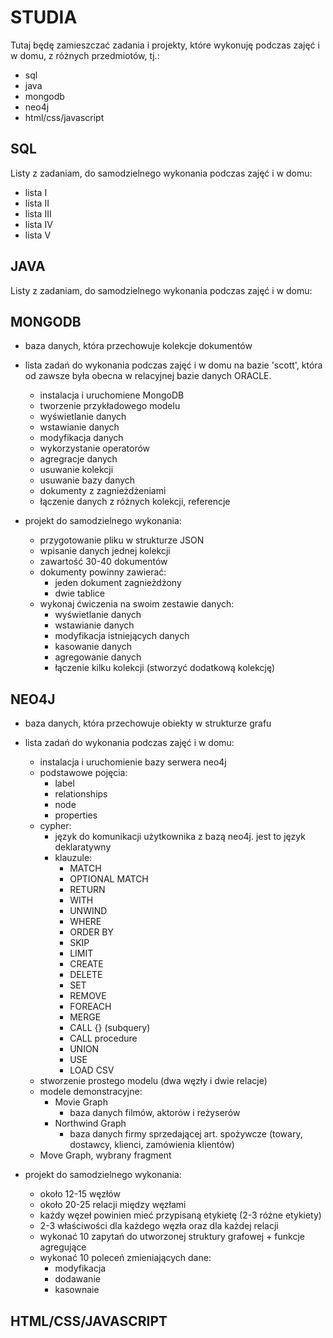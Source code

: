 # STUDIA

Tutaj będę zamieszczać zadania i projekty, które wykonuję podczas zajęć i 
w domu, z różnych przedmiotów, tj.:
  - sql
  - java
  - mongodb
  - neo4j
  - html/css/javascript

## SQL
  Listy z zadaniam, do samodzielnego wykonania podczas zajęć i w domu:
  - lista I
  - lista II
  - lista III
  - lista IV
  - lista V

## JAVA
  Listy z zadaniam, do samodzielnego wykonania podczas zajęć i w domu:


## MONGODB
  - baza danych, która przechowuje kolekcje dokumentów
  - lista zadań do wykonania podczas zajęć i w domu na bazie 'scott', która od 
  zawsze była obecna w relacyjnej bazie danych ORACLE. 
    - instalacja i uruchomiene MongoDB
    - tworzenie przykładowego modelu
    - wyświetlanie danych
    - wstawianie danych
    - modyfikacja danych
    - wykorzystanie operatorów
    - agregracje danych
    - usuwanie kolekcji
    - usuwanie bazy danych
    - dokumenty z zagnieżdżeniami
    - łączenie danych z różnych kolekcji, referencje

  - projekt do samodzielnego wykonania:
      - przygotowanie pliku w strukturze JSON
      - wpisanie danych jednej kolekcji
      - zawartość 30-40 dokumentów
      - dokumenty powinny zawierać:
          - jeden dokument zagnieżdżony
          - dwie tablice
      - wykonaj ćwiczenia na swoim zestawie danych:
        - wyświetlanie danych
        - wstawianie danych
        - modyfikacja istniejących danych
        - kasowanie danych
        - agregowanie danych
        - łączenie kilku kolekcji (stworzyć dodatkową kolekcję)

## NEO4J
  - baza danych, która przechowuje obiekty w strukturze grafu
  - lista zadań do wykonania podczas zajęć i w domu:
    - instalacja i uruchomienie bazy serwera neo4j
    - podstawowe pojęcia:
      - label
      - relationships
      - node
      - properties
    - cypher:
      - język do komunikacji użytkownika z bazą neo4j. jest to język deklaratywny
      - klauzule:
        - MATCH
        - OPTIONAL MATCH
        - RETURN
        - WITH
        - UNWIND
        - WHERE
        - ORDER BY
        - SKIP
        - LIMIT
        - CREATE
        - DELETE
        - SET
        - REMOVE
        - FOREACH
        - MERGE
        - CALL {} (subquery)
        - CALL procedure
        - UNION
        - USE
        - LOAD CSV
    - stworzenie prostego modelu (dwa węzły i dwie relacje)
    - modele demonstracyjne:
      - Movie Graph 
        - baza danych filmów, aktorów i reżyserów
      - Northwind Graph
        - baza danych firmy sprzedającej art. spożywcze (towary, dostawcy, klienci, zamówienia klientów)
    - Move Graph, wybrany fragment

  - projekt do samodzielnego wykonania:
    - około 12-15 węzłów
    - około 20-25 relacji między węzłami
    - każdy węzeł powinien mieć przypisaną etykietę (2-3 różne etykiety) 
    - 2-3 właściwości dla każdego węzła oraz dla każdej relacji
    - wykonać 10 zapytań do utworzonej struktury grafowej + funkcje agregujące
    - wykonać 10 poleceń zmieniających dane:
      - modyfikacja
      - dodawanie
      - kasownaie

## HTML/CSS/JAVASCRIPT

